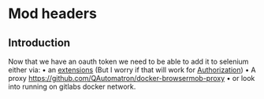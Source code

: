 # Mod headers

## Introduction

Now that we have an oauth token we need to be able to add it to selenium either via:
• an [extensions](https://vimmaniac.com/blog/bangal/modify-and-add-custom-headers-in-selenium-chrome-driver) (But I worry if that will work for [Authorization](https://developer.chrome.com/extensions/webRequest))
• A proxy https://github.com/QAutomatron/docker-browsermob-proxy
• or look into running on gitlabs docker network.
